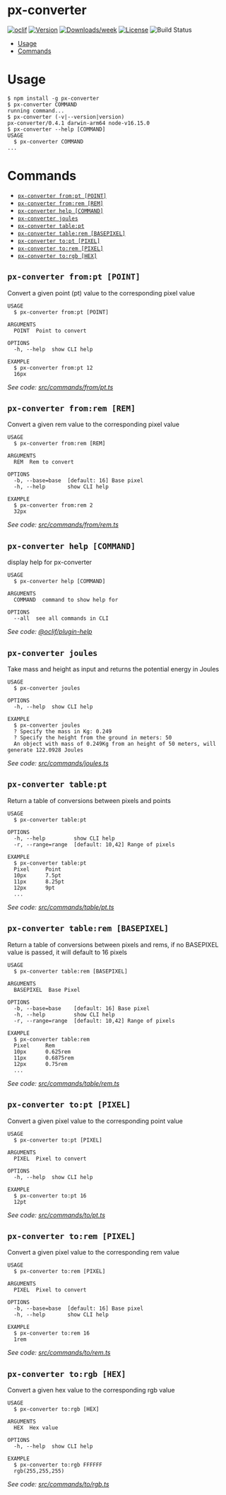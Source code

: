 px-converter
============



[![oclif](https://img.shields.io/badge/cli-oclif-brightgreen.svg)](https://oclif.io)
[![Version](https://img.shields.io/npm/v/px-converter.svg)](https://npmjs.org/package/px-converter)
[![Downloads/week](https://img.shields.io/npm/dw/px-converter.svg)](https://npmjs.org/package/px-converter)
[![License](https://img.shields.io/npm/l/px-converter.svg)](https://github.com/experimental/px-converter/blob/master/package.json)
![Build Status](https://github.com/darkmavis1980/px-converter/workflows/CI/badge.svg)

<!-- toc -->
* [Usage](#usage)
* [Commands](#commands)
<!-- tocstop -->
# Usage
<!-- usage -->
```sh-session
$ npm install -g px-converter
$ px-converter COMMAND
running command...
$ px-converter (-v|--version|version)
px-converter/0.4.1 darwin-arm64 node-v16.15.0
$ px-converter --help [COMMAND]
USAGE
  $ px-converter COMMAND
...
```
<!-- usagestop -->
# Commands
<!-- commands -->
* [`px-converter from:pt [POINT]`](#px-converter-frompt-point)
* [`px-converter from:rem [REM]`](#px-converter-fromrem-rem)
* [`px-converter help [COMMAND]`](#px-converter-help-command)
* [`px-converter joules`](#px-converter-joules)
* [`px-converter table:pt`](#px-converter-tablept)
* [`px-converter table:rem [BASEPIXEL]`](#px-converter-tablerem-basepixel)
* [`px-converter to:pt [PIXEL]`](#px-converter-topt-pixel)
* [`px-converter to:rem [PIXEL]`](#px-converter-torem-pixel)
* [`px-converter to:rgb [HEX]`](#px-converter-torgb-hex)

## `px-converter from:pt [POINT]`

Convert a given point (pt) value to the corresponding pixel value

```
USAGE
  $ px-converter from:pt [POINT]

ARGUMENTS
  POINT  Point to convert

OPTIONS
  -h, --help  show CLI help

EXAMPLE
  $ px-converter from:pt 12
  16px
```

_See code: [src/commands/from/pt.ts](https://github.com/darkmavis1980/px-converter/blob/v0.4.1/src/commands/from/pt.ts)_

## `px-converter from:rem [REM]`

Convert a given rem value to the corresponding pixel value

```
USAGE
  $ px-converter from:rem [REM]

ARGUMENTS
  REM  Rem to convert

OPTIONS
  -b, --base=base  [default: 16] Base pixel
  -h, --help       show CLI help

EXAMPLE
  $ px-converter from:rem 2
  32px
```

_See code: [src/commands/from/rem.ts](https://github.com/darkmavis1980/px-converter/blob/v0.4.1/src/commands/from/rem.ts)_

## `px-converter help [COMMAND]`

display help for px-converter

```
USAGE
  $ px-converter help [COMMAND]

ARGUMENTS
  COMMAND  command to show help for

OPTIONS
  --all  see all commands in CLI
```

_See code: [@oclif/plugin-help](https://github.com/oclif/plugin-help/blob/v3.2.18/src/commands/help.ts)_

## `px-converter joules`

Take mass and height as input and returns the potential energy in Joules

```
USAGE
  $ px-converter joules

OPTIONS
  -h, --help  show CLI help

EXAMPLE
  $ px-converter joules
  ? Specify the mass in Kg: 0.249
  ? Specify the height from the ground in meters: 50
  An object with mass of 0.249Kg from an height of 50 meters, will generate 122.0928 Joules
```

_See code: [src/commands/joules.ts](https://github.com/darkmavis1980/px-converter/blob/v0.4.1/src/commands/joules.ts)_

## `px-converter table:pt`

Return a table of conversions between pixels and points

```
USAGE
  $ px-converter table:pt

OPTIONS
  -h, --help         show CLI help
  -r, --range=range  [default: 10,42] Range of pixels

EXAMPLE
  $ px-converter table:pt
  Pixel     Point
  10px      7.5pt
  11px      8.25pt
  12px      9pt
  ...
```

_See code: [src/commands/table/pt.ts](https://github.com/darkmavis1980/px-converter/blob/v0.4.1/src/commands/table/pt.ts)_

## `px-converter table:rem [BASEPIXEL]`

Return a table of conversions between pixels and rems, if no BASEPIXEL value is passed, it will default to 16 pixels

```
USAGE
  $ px-converter table:rem [BASEPIXEL]

ARGUMENTS
  BASEPIXEL  Base Pixel

OPTIONS
  -b, --base=base    [default: 16] Base pixel
  -h, --help         show CLI help
  -r, --range=range  [default: 10,42] Range of pixels

EXAMPLE
  $ px-converter table:rem
  Pixel     Rem
  10px      0.625rem
  11px      0.6875rem
  12px      0.75rem
  ...
```

_See code: [src/commands/table/rem.ts](https://github.com/darkmavis1980/px-converter/blob/v0.4.1/src/commands/table/rem.ts)_

## `px-converter to:pt [PIXEL]`

Convert a given pixel value to the corresponding point value

```
USAGE
  $ px-converter to:pt [PIXEL]

ARGUMENTS
  PIXEL  Pixel to convert

OPTIONS
  -h, --help  show CLI help

EXAMPLE
  $ px-converter to:pt 16
  12pt
```

_See code: [src/commands/to/pt.ts](https://github.com/darkmavis1980/px-converter/blob/v0.4.1/src/commands/to/pt.ts)_

## `px-converter to:rem [PIXEL]`

Convert a given pixel value to the corresponding rem value

```
USAGE
  $ px-converter to:rem [PIXEL]

ARGUMENTS
  PIXEL  Pixel to convert

OPTIONS
  -b, --base=base  [default: 16] Base pixel
  -h, --help       show CLI help

EXAMPLE
  $ px-converter to:rem 16
  1rem
```

_See code: [src/commands/to/rem.ts](https://github.com/darkmavis1980/px-converter/blob/v0.4.1/src/commands/to/rem.ts)_

## `px-converter to:rgb [HEX]`

Convert a given hex value to the corresponding rgb value

```
USAGE
  $ px-converter to:rgb [HEX]

ARGUMENTS
  HEX  Hex value

OPTIONS
  -h, --help  show CLI help

EXAMPLE
  $ px-converter to:rgb FFFFFF
  rgb(255,255,255)
```

_See code: [src/commands/to/rgb.ts](https://github.com/darkmavis1980/px-converter/blob/v0.4.1/src/commands/to/rgb.ts)_
<!-- commandsstop -->
